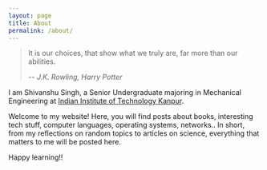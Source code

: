```yaml
---
layout: page
title: About
permalink: /about/
---
```


> It is our choices, that show what we truly are, far more than our abilities.
>
> -- <cite>J.K. Rowling, Harry Potter</cite>

I am Shivanshu Singh, a Senior Undergraduate majoring in Mechanical Engineering at [Indian Institute of Technology Kanpur](https://www.iitk.ac.in/).

Welcome to my website! Here, you will find posts about books, interesting tech stuff, computer languages, operating systems, networks..  In short, from my reflections on random topics to articles on science, everything that matters to me will be posted here.

Happy learning!!
